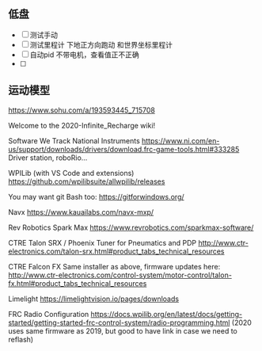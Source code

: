 ## 低盘

* [ ] 测试手动
* [ ] 测试里程计  下地正方向跑动  和世界坐标里程计
* [ ] 自动pid  不带电机，查看值正不正确
* [ ]


## 运动模型
https://www.sohu.com/a/193593445_715708

Welcome to the 2020-Infinite_Recharge wiki!

Software We Track
National Instruments
https://www.ni.com/en-us/support/downloads/drivers/download.frc-game-tools.html#333285 Driver station, roboRio…

WPILib (with VS Code and extensions)
https://github.com/wpilibsuite/allwpilib/releases

You may want git Bash too: https://gitforwindows.org/

Navx
https://www.kauailabs.com/navx-mxp/

Rev Robotics Spark Max
https://www.revrobotics.com/sparkmax-software/

CTRE Talon SRX / Phoenix Tuner for Pneumatics and PDP
http://www.ctr-electronics.com/talon-srx.html#product_tabs_technical_resources

CTRE Falcon FX
Same installer as above, firmware updates here: http://www.ctr-electronics.com/control-system/motor-control/talon-fx.html#product_tabs_technical_resources

Limelight
https://limelightvision.io/pages/downloads

FRC Radio Configuration
https://docs.wpilib.org/en/latest/docs/getting-started/getting-started-frc-control-system/radio-programming.html (2020 uses same firmware as 2019, but good to have link in case we need to reflash)
